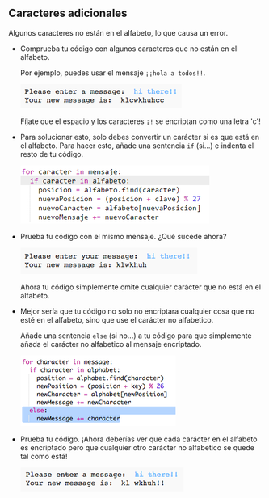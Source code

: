 ## Caracteres adicionales

Algunos caracteres no están en el alfabeto, lo que causa un error.

+ Comprueba tu código con algunos caracteres que no están en el alfabeto.
    
    Por ejemplo, puedes usar el mensaje `¡¡hola a todos!!`.
    
    ![captura de pantalla](images/messages-extra-characters.png)
    
    Fíjate que el espacio y los caracteres `¡!` se encriptan como una letra 'c'!

+ Para solucionar esto, solo debes convertir un carácter si es que está en el alfabeto. Para hacer esto, añade una sentencia `if` (si...) e indenta el resto de tu código.
    
    ![captura de pantalla](images/messages-if.png)

+ Prueba tu código con el mismo mensaje. ¿Qué sucede ahora?
    
    ![captura de pantalla](images/messages-if-test.png)
    
    Ahora tu código simplemente omite cualquier carácter que no está en el alfabeto.

+ Mejor sería que tu código no solo no encriptara cualquier cosa que no esté en el alfabeto, sino que use el carácter no alfabetico.
    
    Añade una sentencia `else` (si no...) a tu código para que simplemente añada el carácter no alfabetico al mensaje encriptado.
    
    ![captura de pantalla](images/messages-else.png)

+ Prueba tu código. ¡Ahora deberías ver que cada carácter en el alfabeto es encriptado pero que cualquier otro carácter no alfabetico se quede tal como está!
    
    ![captura de pantalla](images/messages-else-test.png)